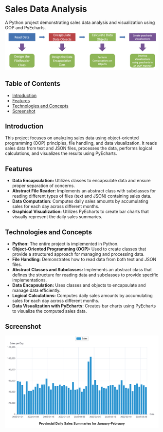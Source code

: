 # Sales Data Analysis
A Python project demonstrating sales data analysis and visualization using OOP and PyEcharts.
![image](https://github.com/YeT1AN/SalesDataAnalysis/blob/main/assets/flowchart.png)

## Table of Contents
- [Introduction](#introduction)
- [Features](#features)
- [Technologies and Concepts](#technologies-and-concepts)
- [Screenshot](#screenshot)

## Introduction
This project focuses on analyzing sales data using object-oriented programming (OOP) principles, file handling, and data visualization. It reads sales data from text and JSON files, processes the data, performs logical calculations, and visualizes the results using PyEcharts.

## Features
- **Data Encapsulation:** Utilizes classes to encapsulate data and ensure proper separation of concerns.
- **Abstract File Reader:** Implements an abstract class with subclasses for reading different types of files (text and JSON) containing sales data.
- **Data Computation:** Computes daily sales amounts by accumulating sales for each day across different months.
- **Graphical Visualization:** Utilizes PyEcharts to create bar charts that visually represent the daily sales summaries.

## Technologies and Concepts
- **Python:** The entire project is implemented in Python.
- **Object-Oriented Programming (OOP):** Used to create classes that provide a structured approach for managing and processing data.
- **File Handling:** Demonstrates how to read data from both text and JSON files.
- **Abstract Classes and Subclasses:** Implements an abstract class that defines the structure for reading data and subclasses to provide specific implementations.
- **Data Encapsulation:** Uses classes and objects to encapsulate and manage data efficiently.
- **Logical Calculations:** Computes daily sales amounts by accumulating sales for each day across different months.
- **Data Visualization with PyEcharts:** Creates bar charts using PyEcharts to visualize the computed sales data.

## Screenshot
![Screenshot](https://github.com/YeT1AN/SalesDataAnalysis/blob/main/assets/pythonBarChart.png)
